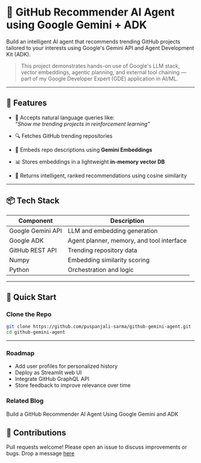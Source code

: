 # 🤖 GitHub Recommender AI Agent using Google Gemini + ADK

Build an intelligent AI agent that recommends trending GitHub projects tailored to your interests using Google's Gemini API and Agent Development Kit (ADK).

> This project demonstrates hands-on use of Google's LLM stack, vector embeddings, agentic planning, and external tool chaining — part of my Google Developer Expert (GDE) application in AI/ML.

---

## 🌟 Features

- 💬 Accepts natural language queries like:  
  *“Show me trending projects in reinforcement learning”*

- 🔍 Fetches GitHub trending repositories

- 🧠 Embeds repo descriptions using **Gemini Embeddings**

- 📊 Stores embeddings in a lightweight **in-memory vector DB**

- 🎯 Returns intelligent, ranked recommendations using cosine similarity

---

## 📦 Tech Stack

| Component           | Description                                |
|--------------------|--------------------------------------------|
| Google Gemini API  | LLM and embedding generation               |
| Google ADK         | Agent planner, memory, and tool interface  |
| GitHub REST API    | Trending repository data                   |
| Numpy              | Embedding similarity scoring               |
| Python             | Orchestration and logic                    |

---

## 🚀 Quick Start

### Clone the Repo

```bash
git clone https://github.com/puspanjali-sarma/github-gemini-agent.git
cd github-gemini-agent
```
---

### Roadmap
 - Add user profiles for personalized history
 - Deploy as Streamlit web UI
 - Integrate GitHub GraphQL API
 - Store feedback to improve relevance over time

### Related Blog
Build a GitHub Recommender AI Agent Using Google Gemini and ADK

## 🤝 Contributions
Pull requests welcome! Please open an issue to discuss improvements or bugs. Drop a message [here](https://www.linkedin.com/in/puspanjalisarma/)
  


